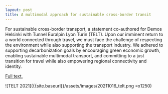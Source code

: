 ```yaml
---
layout: post
title: A multimodal approach for sustainable cross-border transit
---
```

For sustainable cross-border transport, a statement co-authored for Demos Helsinki with Tunnel Euralpin Lyon Turin (TELT). Upon our imminent return to a world connected through travel, we must face the challenge of respecting the environment while also supporting the transport industry. We adhered to supporting decarbonization goals by encouraging green economic growth, enabling sustainable multimodal transport, and committing to a just transition for travel while also empowering regional connectivity and identity.

[Full text.](https://demoshelsinki.fi/referenssit/a-multimodal-approach-for-sustainable-cross-border-transit/)

![TELT 2021]({{site.baseurl}}/assets/images/20211016_telt.png =x1250)
